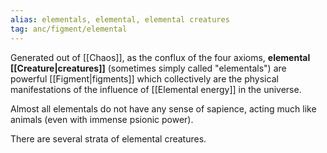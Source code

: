 ```yaml
---
alias: elementals, elemental, elemental creatures
tag: anc/figment/elemental
---
```

Generated out of [[Chaos]], as the conflux of the four axioms, **elemental [[Creature|creatures]]** (sometimes simply called "elementals") are powerful [[Figment|figments]] which collectively are the physical manifestations of the influence of [[Elemental energy]] in the universe. 

Almost all elementals do not have any sense of sapience, acting much like animals (even with immense psionic power).

There are several strata of elemental creatures.